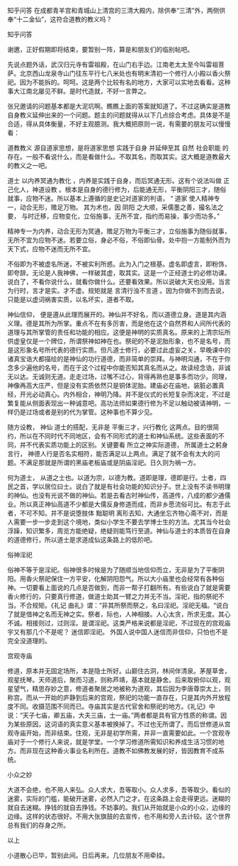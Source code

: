  
 知乎问答 在成都青羊宫和青城山上清宫的三清大殿内，除供奉“三清”外，两侧供奉“十二金仙”，这符合道教的教义吗？ 
 
 
 
 
 
 知乎问答 
 
 

 

 谢邀，正好假期即将结束，要暂别一阵，算是和朋友们的临别帖吧。

 先说点题外话，武汉归元寺有雷祖殿，在山门右手边。江南老太太至今叫雷祖菩萨。北京西山龙泉寺山门往东平行七八米处也有明末清初一个修行人小殿以香火祭祀。因为不能拆的。呵呵。这是两个比较有名的地方，大家可以实地去看看。这种事大江南北屡见不鲜。是时代造就，不好一言弊之。

 

 张兄邀请的问题基本都是大泥坑啊。瞧瞧上面的答案就知道了。不过这确实是道教自身教义延伸出来的一个问题。题主的问题就得从以下几点综合考虑。具体是不是合适，得从具体衡量，不好主观臆测。我大概把原则一说，有需要的朋友可以慢慢看：

 

 道教教义 源自道家思想，是将道家思想 实践于自身 并延伸至其 自然 社会职能 的存在。一般不看说什么，而是看做什么。不取其名，而取其实。这大概是道教最大的教义之一吧。

 道士 以内养冥通为教化 ，内养是实践于自身，而后冥通无形。这有个说法叫做 正己化人，神道设教 。根本是自身的德行修为，后能通无形，平衡阴阳三才，随俗就事，应物不迷。所以基本上遵循的是史记对道家的判语， “ 道家 使人精神专一，动合无形，赡足万物。 其为术也，因 阴阳 之大顺，采儒墨之善，撮名法之要， 与时迁移，应物变化，立俗施事，无所不宜，指约而易操，事少而功多。” 

 精神专一为内养，动合无形为冥通，赡足万物为平衡三才，立俗施事为随俗就事，无所不宜为应物不迷。若要立俗，身必不俗，不俗即仙骨。处中抱一方能制外而为天下式，应物不迷而无所不宜。

 不俗即为不被虚名所迷，不被实利所惑。此为入门之根基。虚名即虚言，即粉饰，即夸辞。无论是人我神佛，一样破其虚，取其实。这是一个正经道士的必修功课。说白了，不看你说什么，就看你做什么。还要看效果。所以说破大天也没用。当言为行时，言才是实。才不虚。规矩就是 言清行浊不言道 。因为你做不到而去说，只能是以虚词祸害实质，以名坏实，道者不取。

 

 神仙信仰， 便是遵从此理而展开的。神仙并不好名，而以道德立身。道是其内涵义理。德是其所为所掌。重点不在有多厉害，而是他在这个自然界和人间所代表的道理与其所掌管的责任和功能的相应。这便是神明的实质真名。原来的上清宗坛所供虚皇仅是一个牌位，所谓祭神如神在也。祭祀的不是泥胎形象，也不是名号，而是这形象名号所代表的德行实质。但凡道士修行，必要过此虚妄之关，早晚课中的诸真宝诰大都描绘的是神仙的功行道德，而非简单的崇拜。与神明沟通，不在于你念多少遍他的名号，而在于这个过程中你能否知其真名而从之。故读经念诰，非诚无以达。无诚则无道。走走过场，过嘴不过心，背得再熟也是事多而功少。同理，神像再高大庄严，但是没有实质依然只是铜体泥胎。建庙必在庙地，装脏必置真经，开光必动真心。内外相合，神明乃降。并不是仪式的长短复杂而决定，不过是繁复能从侧面表现出一种诚意吧。高功法师如果德行修为不足以触动被请神明，一样仍是过场或者是别的代为掌管。这种事也不算少见。

 

 随方设教， 神仙 道士的搭配，无非是 平衡三才，兴行教化 这两点。目的很简约，所以在不同时代不同地区，会有不同形式的道士和神仙系统。这些表面的不同，并不代表实质功能上的区别。关键要看 所立之神实际道德， 所属道士之躬身言行， 神德人行是否名实相符，能否满足以上两点。满足了就不会有太大的问题。不满足那就是所谓的黑庙老板庙或是阴庙淫祀。日久则为祸一方。

 

 何为道士， 从道之士也。以道为宗，以德为教。道即是理，德即是行。士者，四民之首，学以居位曰士。说白了就是有社会功能的知识分子。世上没有不读书明理的神仙。也没有光说不做的神仙。若是去看古时神仙传，高道传，八成的都少通儒业。所以真正神仙高道不少都是大儒反身修道而成，而非乡愿流俗可比。有志于此者，不可不知。并不是说堕肢体 黜聪明 离形去知，大通坐忘齐物心斋不对，而是人需要一步一步走到这个境地，类似小学生不要去学博士生的方法。尤其当今社会浮躁，知识繁多，周览方能绝疑，绝疑则能笃行至道。神仙与道士的本质皆在自身的道德修行，所以道士是求道成仙这条路上的低阶吧。

 

 俗神淫祀 

 俗神不等于是淫祀。俗神很多时候是为了随顺当地信仰而立，无非是为了平衡阴阳。用香火祭祀保住一方平安，化解阴阳怨气。所以大小庙里也会经常有各种俗神。一切要看上面说的几点是否做到，而非一帮子打翻所有。有些说白了就是需要香火修行的，只要真行修道，做道士助其一臂之力并无不当。淫祀，指的祭祀不当。不合规矩。《礼记 曲礼》谓：“非其所祭而祭之，名曰淫祀。淫祀无福。“说白了就是借神之名而无神之实。祭者，际也，人神相接。人心太贪，所求无度。其心不诚。相接则过，过则淫。是谓淫祀。这类严格来说都是淫祀，不过现在的宫观庙宇又有那几个不是呢？ 迷信即淫祀。 外国人说中国人迷信而非信仰，只怕也不是完全没道理的。

 

 宫观寺庙 

 修道，原本并无固定场所，本是隐士所好。山巅住古洞，林间伴清泉。茅屋草舍，观星抚琴。天师道后，聚而习道，则称芦靖，基本就是静舍。后来取俯仰以观，观星望气，精思存妙之意，修道者聚居之地被称为道观，其后因为李唐尊崇太上，则称宫。而从一开始的庐静到后来的宫观，祭祀的功能一直存在，只是其内外开放程度不同。收摄范围不同而已。寺庙其实是古代官舍和祭祀的地方。《礼记》中说：“天子七庙，卿五庙，大夫三庙，士一庙。”两者都是具有官方性质的称谓。因为某些原因，这词语的真实意义基本被换掉了。不过也无所谓了。而后世修道从宫观寺庙开始，而非结束。住观，无非是初学所需，并非一直需要如此。一个宫观寺庙对于一个修行人来说，就是学堂。一个学习修道所需知识和养成生活习惯的地方。而非现在这种香火事业名利所在。道教不如佛教发展的好，皆因教育不成系统。

 

 小众之妙 

 大道不会绝，也不用人来弘。众人求大，吾等取小。众人求多，吾等取少。看似的迷雾，实际的门槛，能破开迷雾，必然入门之才。在这条路上会走得更远。迷糊的就自去迷糊。挣钱的就自去挣钱。不妨事的。我们从开始就是小众的小众，边缘的边缘。这样的状态很好。不用大张旗鼓的去宣传，也不用和旁人去计较。这个世界总有我们的存身之所。

 

 以上

 

 

 小道散心已毕，暂别此间。日后再来。几位朋友不用牵挂。 
